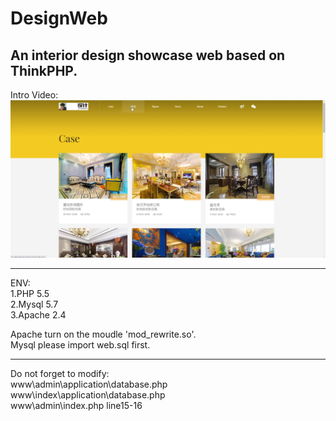 # DesignWeb   
An interior design showcase web based on ThinkPHP.  
---  

Intro Video:  
[![Play](https://github.com/Qiming-Liu/DesignWeb/raw/main/res/intro.png "intro.png")](https://youtu.be/JoqMkduYl2I)  

---  
ENV:  
    1.PHP 5.5  
    2.Mysql 5.7  
    3.Apache 2.4  

Apache turn on the moudle 'mod_rewrite.so'.  
Mysql please import web.sql first.  

---  
Do not forget to modify:   
www\admin\application\database.php   
www\index\application\database.php   
www\admin\index.php line15-16  